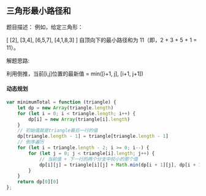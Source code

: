 ## 三角形最小路径和 ##

题目描述：
例如，给定三角形：

[
     [2],
    [3,4],
   [6,5,7],
  [4,1,8,3]
]
自顶向下的最小路径和为 11（即，2 + 3 + 5 + 1 = 11）。

解题思路:

利用倒推，当前[i,j]位置的最新值 =  min([i+1, j], [i+1, j+1])

#### 动态规划
```javascript
var minimumTotal = function (triangle) {
	let dp = new Array(triangle.length)
	for (let i = 0; i < triangle.length; i++) {
		dp[i] = new Array(triangle[i].length)
	}
    // 初始值就是triangle最后一行的值
	dp[triangle.length - 1] = triangle[triangle.length - 1]
    // 倒序遍历
	for (let i = triangle.length - 2; i >= 0; i--) {
		for (let j = 0; j < triangle[i].length; j++) {
            // 当前值 + 下一行的两个分支中较小的那个值
			dp[i][j] = triangle[i][j] + Math.min(dp[i + 1][j], dp[i + 1][j + 1])
		}
	}
	return dp[0][0]
};
```